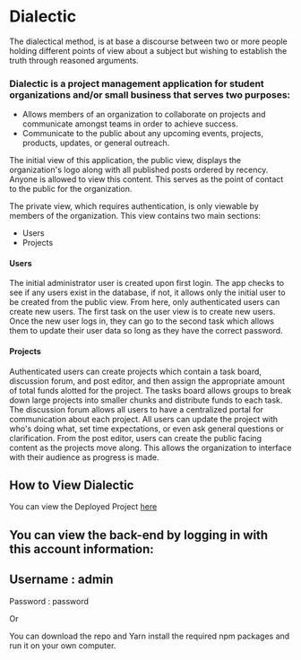 # Dialectic

The dialectical method, is at base a discourse between two or more people holding different points of view about a subject but wishing to establish the truth through reasoned arguments.


### Dialectic is a project management application for student organizations and/or small business that serves two purposes:

- Allows members of an organization to collaborate on projects and communicate amongst teams in order to achieve success.
- Communicate to the public about any upcoming events, projects, products, updates, or general outreach.

The initial view of this application, the public view, displays the organization's logo along with all published posts ordered by recency. Anyone is allowed to view this content. This serves as the point of contact to the public for the organization.

The private view, which requires authentication, is only viewable by members of the organization. This view contains two main sections:

- Users
- Projects

#### Users

The initial administrator user is created upon first login. The app checks to see if any users exist in the database, if not, it allows only the initial user to be created from the public view. From here, only authenticated users can create new users.
The first task on the user view is to create new users. Once the new user logs in, they can go to the second task which allows them to update their user data so long as they have the correct password.

#### Projects

Authenticated users can create projects which contain a task board, discussion forum, and post editor, and then assign the appropriate amount of total funds alotted for the project.
The tasks board allows groups to break down large projects into smaller chunks and distribute funds to each task.
The discussion forum allows all users to have a centralized portal for communication about each project. All users can update the project with who's doing what, set time expectations, or even ask general questions or clarification.
From the post editor, users can create the public facing content as the projects move along. This allows the organization to interface with their audience as progress is made.


## How to View Dialectic 

You can view the Deployed Project [here](https://stormy-dawn-49353.herokuapp.com/)

You can view the back-end by logging in with this account information:
----
Username : admin    
----
Password : password 

Or

You can download the repo and Yarn install the required npm packages and run it on your own computer.